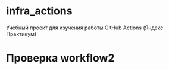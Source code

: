 # infra_actions
Учебный проект для изучения работы GitHub Actions (Яндекс Практикум)

# Проверка workflow2